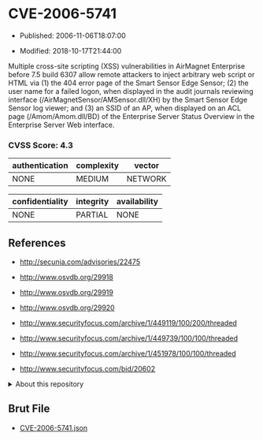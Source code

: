 # CVE-2006-5741

- Published: 2006-11-06T18:07:00

- Modified: 2018-10-17T21:44:00

Multiple cross-site scripting (XSS) vulnerabilities in AirMagnet Enterprise before 7.5 build 6307 allow remote attackers to inject arbitrary web script or HTML via (1) the 404 error page of the Smart Sensor Edge Sensor; (2) the user name for a failed logon, when displayed in the audit journals reviewing interface (/AirMagnetSensor/AMSensor.dll/XH) by the Smart Sensor Edge Sensor log viewer; and (3) an SSID of an AP, when displayed on an ACL page (/Amom/Amom.dll/BD) of the Enterprise Server Status Overview in the Enterprise Server Web interface.

### CVSS Score: **4.3**

| authentication | complexity | vector |
| --- | --- | --- |
| NONE | MEDIUM | NETWORK |

| confidentiality | integrity | availability |
| --- | --- | --- |
| NONE | PARTIAL | NONE |

## References

* http://secunia.com/advisories/22475

* http://www.osvdb.org/29918

* http://www.osvdb.org/29919

* http://www.osvdb.org/29920

* http://www.securityfocus.com/archive/1/449119/100/200/threaded

* http://www.securityfocus.com/archive/1/449739/100/100/threaded

* http://www.securityfocus.com/archive/1/451978/100/100/threaded

* http://www.securityfocus.com/bid/20602

<details>
<summary>About this repository</summary> 

  This repository is part of the project [Live Hack CVE](https://github.com/Live-Hack-CVE). Main website can be found [www.live-hack.org](https://www.live-hack.org) 
  
  Made by [Sn0wAlice](https://github.com/Sn0wAlice) for the people that care about security and need to have a feed of the latest CVEs. Hope you enjoy it, don't forget to star the repo and follow me on [Twitter](https://twitter.com/Sn0wAlice) and [Github](https://github.com/Sn0wAlice). And that is my [personnal website](https://www.alice-snow.me/)

  - [Home Page](https://github.com/Live-Hack-CVE)
  - [Framework](https://github.com/Live-Hack-CVE/cve-framework)
  - [CVE database](https://github.com/Live-Hack-CVE/full_database)
  - [Changelog](https://github.com/Live-Hack-CVE/Changelog)
</details>

## Brut File

* [CVE-2006-5741.json](https://raw.githubusercontent.com/Live-Hack-CVE/full_database/main/cves/2006/CVE-2006-5741.json)

